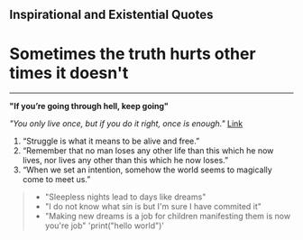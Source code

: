 ## Inspirational and Existential Quotes
# Sometimes the truth hurts other times it doesn't
---
__"If you’re going through hell, keep going"__

_"You only live once, but if you do it right, once is enough."_
[Link](https://cat-bounce.com/)
1. “Struggle is what it means to be alive and free.”
2. “Remember that no man loses any other life than this which he now lives, nor lives any other than this which he now loses.”
3. “When we set an intention, somehow the world seems to magically come to meet us.”
> - "Sleepless nights lead to days like dreams"
> - "I do not know what sin is but I'm sure I have commited it"
> - "Making new dreams is a job for children manifesting them is now you're job"
'print("hello world")'

